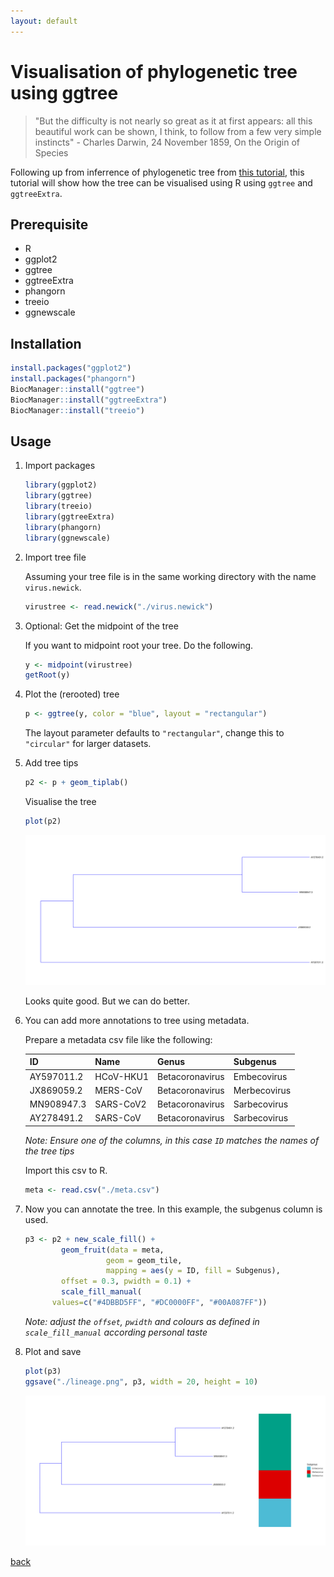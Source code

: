 ```yaml
---
layout: default
---
```


# Visualisation of phylogenetic tree using ggtree

> "But the difficulty is not nearly so great as it at first appears: all this beautiful work can be shown, I think, to follow from a few very simple instincts" - Charles Darwin, 24 November 1859, On the Origin of Species

Following up from inferrence of phylogenetic tree from [this tutorial](./tree.md), this tutorial will show how the tree can be visualised using R using `ggtree` and `ggtreeExtra`.

## Prerequisite 

* R
* ggplot2
* ggtree
* ggtreeExtra
* phangorn
* treeio
* ggnewscale

## Installation

```R
install.packages("ggplot2")
install.packages("phangorn")
BiocManager::install("ggtree")
BiocManager::install("ggtreeExtra")
BiocManager::install("treeio")
```

## Usage

1. Import packages

    ```R
    library(ggplot2)
    library(ggtree)
    library(treeio)
    library(ggtreeExtra)
    library(phangorn)
    library(ggnewscale)
    ```

2. Import tree file

    Assuming your tree file is in the same working directory with the name `virus.newick`.

    ```R
    virustree <- read.newick("./virus.newick")
    ```

3. Optional: Get the midpoint of the tree

    If you want to midpoint root your tree. Do the following.

    ```R
    y <- midpoint(virustree)
    getRoot(y)
    ```

4. Plot the (rerooted) tree

    ```R
    p <- ggtree(y, color = "blue", layout = "rectangular")
    ```

    The layout parameter defaults to `"rectangular"`, change this to `"circular"` for larger datasets.

5. Add tree tips

    ```R
    p2 <- p + geom_tiplab()
    ```

    Visualise the tree

    ```R
    plot(p2)
    ```

    ![p2](../images/tree/p2_lineage.png)

    Looks quite good. But we can do better.


6. You can add more annotations to tree using metadata.

    Prepare a metadata csv file like the following:

    | ID | Name | Genus | Subgenus |
    | --- | --- | --- | --- |
    | AY597011.2 | HCoV-HKU1 | Betacoronavirus | Embecovirus|
    | JX869059.2 | MERS-CoV | Betacoronavirus | Merbecovirus |
    | MN908947.3 | SARS-CoV2 | Betacoronavirus | Sarbecovirus |
    | AY278491.2 | SARS-CoV | Betacoronavirus | Sarbecovirus |

    *Note: Ensure one of the columns, in this case `ID` matches the names of the tree tips*

    Import this csv to R.

    ```R
    meta <- read.csv("./meta.csv")
    ```

7. Now you can annotate the tree. In this example, the subgenus column is used.

    ```R
    p3 <- p2 + new_scale_fill() + 
            geom_fruit(data = meta, 
                      geom = geom_tile, 
                      mapping = aes(y = ID, fill = Subgenus),
            offset = 0.3, pwidth = 0.1) +
            scale_fill_manual(
          values=c("#4DBBD5FF", "#DC0000FF", "#00A087FF"))
    ```

    *Note: adjust the `offset`, `pwidth` and colours as defined in `scale_fill_manual` according personal taste*

8. Plot and save

    ```R
    plot(p3)
    ggsave("./lineage.png", p3, width = 20, height = 10)
    ```

    ![p3](../images/tree/lineage.png)

[back](../)
